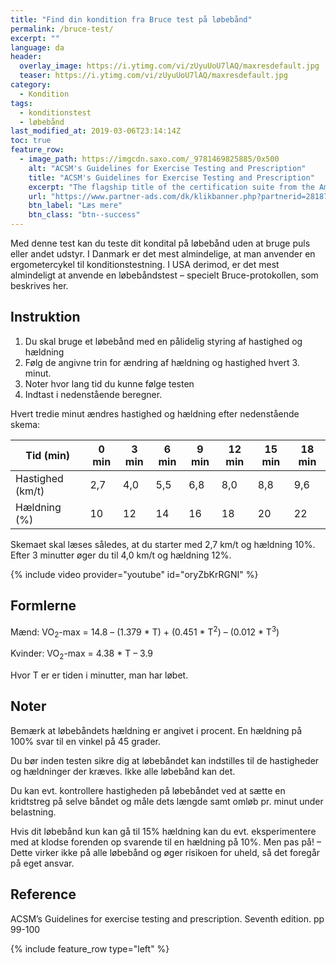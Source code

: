 ```yaml
---
title: "Find din kondition fra Bruce test på løbebånd"
permalink: /bruce-test/
excerpt: ""
language: da
header:
  overlay_image: https://i.ytimg.com/vi/zUyuUoU7lAQ/maxresdefault.jpg
  teaser: https://i.ytimg.com/vi/zUyuUoU7lAQ/maxresdefault.jpg
category:
  - Kondition
tags:
  - konditionstest
  - løbebånd
last_modified_at: 2019-03-06T23:14:14Z
toc: true
feature_row:
  - image_path: https://imgcdn.saxo.com/_9781469825885/0x500
    alt: "ACSM's Guidelines for Exercise Testing and Prescription"
    title: "ACSM's Guidelines for Exercise Testing and Prescription"
    excerpt: "The flagship title of the certification suite from the American College of Sports Medicine, ACSM's Guidelines for Exercise Testing and Prescription is a handbook that delivers scientifically based standards on exercise testing and prescription to the certification candidate, the professional, and the student. The 9th edition focuses on evidence-based recommendations that reflect the latest research and clinical information."
    url: "https://www.partner-ads.com/dk/klikbanner.php?partnerid=28187&bannerid=43264&htmlurl=https://www.saxo.com/dk/acsms-guidelines-for-exercise-testing-and-prescription_american-college-of-sports-medicine_epub_9781469825885?gclid=CjwKCAiA5JnuBRA-EiwA-0ggPdXHFExjFsqJLnGbAfydZFfXbHNc8LCSWFplRzuKmJ9vjX1Z3A8TfRoCzqgQAvD_BwE"
    btn_label: "Læs mere"
    btn_class: "btn--success"
---
```


Med denne test kan du teste dit kondital på løbebånd uden at bruge puls eller andet udstyr. I Danmark er det mest almindelige, at man anvender en ergometercykel til konditionstestning. I USA derimod, er det mest almindeligt at anvende en løbebåndstest – specielt Bruce-protokollen, som beskrives her.

## Instruktion

1. Du skal bruge et løbebånd med en pålidelig styring af hastighed og hældning
2. Følg de angivne trin for ændring af hældning og hastighed hvert 3. minut.
3. Noter hvor lang tid du kunne følge testen
4. Indtast i nedenstående beregner.

Hvert tredie minut ændres hastighed og hældning efter nedenstående skema:

| Tid (min)	       | 0 min	| 3 min	| 6 min	| 9 min	| 12 min | 15 min | 18 min |
|------------------|--------|-------|-------|-------|--------|--------|--------|
| Hastighed (km/t) | 2,7	  | 4,0	  | 5,5	  | 6,8   | 8,0    | 8,8    | 9,6    |
| Hældning (%)	   | 10	    | 12	  | 14    | 16    | 18     | 20     | 22     |

Skemaet skal læses således, at du starter med 2,7 km/t og hældning 10%. Efter 3 minutter øger du til 4,0 km/t og hældning 12%.

{% include video provider="youtube" id="oryZbKrRGNI" %}

## Formlerne

Mænd: VO<sub>2</sub>-max = 14.8 – (1.379 * T) + (0.451 * T<sup>2</sup>) – (0.012 * T<sup>3</sup>)

Kvinder: VO<sub>2</sub>-max = 4.38 * T – 3.9

Hvor T er er tiden i minutter, man har løbet.

## Noter

Bemærk at løbebåndets hældning er angivet i procent. En hældning på 100% svar til en vinkel på 45 grader.

Du bør inden testen sikre dig at løbebåndet kan indstilles til de hastigheder og hældninger der kræves. Ikke alle løbebånd kan det.

Du kan evt. kontrollere hastigheden på løbebåndet ved at sætte en kridtstreg på selve båndet og måle dets længde samt omløb pr. minut under belastning.

Hvis dit løbebånd kun kan gå til 15% hældning kan du evt. eksperimentere med at klodse forenden op svarende til en hældning på 10%. Men pas på! – Dette virker ikke på alle løbebånd og øger risikoen for uheld, så det foregår på eget ansvar.

## Reference

ACSM’s Guidelines for exercise testing and prescription. Seventh edition. pp 99-100

{% include feature_row type="left" %}
